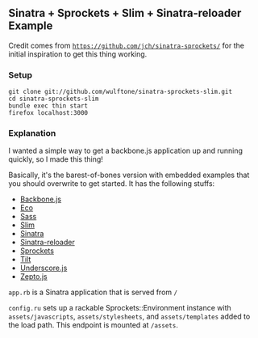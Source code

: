 ## Sinatra + Sprockets + Slim + Sinatra-reloader Example

Credit comes from [`https://github.com/jch/sinatra-sprockets/`](https://github.com/jch/sinatra-sprockets/)
for the initial inspiration to get this thing working.

### Setup

````
git clone git://github.com/wulftone/sinatra-sprockets-slim.git
cd sinatra-sprockets-slim
bundle exec thin start
firefox localhost:3000
````

### Explanation

I wanted a simple way to get a backbone.js application up and running quickly, so I made this thing!

Basically, it's the barest-of-bones version with embedded examples that you should overwrite to get started.
It has the following stuffs:

* [Backbone.js](http://documentcloud.github.com/backbone/)
* [Eco](https://github.com/sstephenson/eco)
* [Sass](http://sass-lang.com/)
* [Slim](http://slim-lang.com/)
* [Sinatra](http://www.sinatrarb.com/)
* [Sinatra-reloader](http://www.sinatrarb.com/contrib/reloader.html)
* [Sprockets](https://github.com/sstephenson/sprockets)
* [Tilt](https://github.com/rtomayko/tilt)
* [Underscore.js](http://documentcloud.github.com/underscore/)
* [Zepto.js](http://zeptojs.com/)

`app.rb` is a Sinatra application that is served from `/`

`config.ru` sets up a rackable Sprockets::Environment instance with
`assets/javascripts`, `assets/stylesheets`, and `assets/templates` added to the load path. This
endpoint is mounted at `/assets`.
